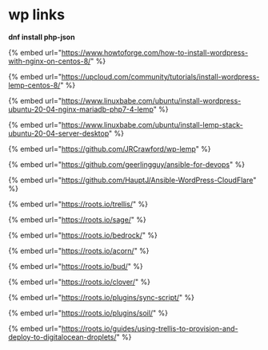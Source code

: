 # wp links

**dnf install php-json**

{% embed url="https://www.howtoforge.com/how-to-install-wordpress-with-nginx-on-centos-8/" %}

{% embed url="https://upcloud.com/community/tutorials/install-wordpress-lemp-centos-8/" %}

{% embed url="https://www.linuxbabe.com/ubuntu/install-wordpress-ubuntu-20-04-nginx-mariadb-php7-4-lemp" %}

{% embed url="https://www.linuxbabe.com/ubuntu/install-lemp-stack-ubuntu-20-04-server-desktop" %}

{% embed url="https://github.com/JRCrawford/wp-lemp" %}

{% embed url="https://github.com/geerlingguy/ansible-for-devops" %}

{% embed url="https://github.com/HauptJ/Ansible-WordPress-CloudFlare" %}



{% embed url="https://roots.io/trellis/" %}

{% embed url="https://roots.io/sage/" %}

{% embed url="https://roots.io/bedrock/" %}

{% embed url="https://roots.io/acorn/" %}

{% embed url="https://roots.io/bud/" %}

{% embed url="https://roots.io/clover/" %}

{% embed url="https://roots.io/plugins/sync-script/" %}

{% embed url="https://roots.io/plugins/soil/" %}

{% embed url="https://roots.io/guides/using-trellis-to-provision-and-deploy-to-digitalocean-droplets/" %}



